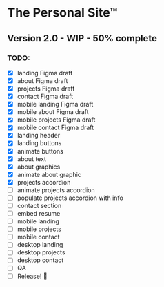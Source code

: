 # The Personal Site™
## Version 2.0 - WIP - 50% complete

### TODO:
- [x] landing Figma draft
- [x] about Figma draft
- [x] projects Figma draft
- [x] contact Figma draft
- [x] mobile landing Figma draft
- [x] mobile about Figma draft
- [x] mobile projects Figma draft
- [x] mobile contact Figma draft
- [x] landing header
- [x] landing buttons
- [x] animate buttons
- [x] about text
- [x] about graphics
- [x] animate about graphic
- [x] projects accordion
- [ ] animate projects accordion
- [ ] populate projects accordion with info
- [ ] contact section
- [ ] embed resume
- [ ] mobile landing
- [ ] mobile projects
- [ ] mobile contact
- [ ] desktop landing
- [ ] desktop projects
- [ ] desktop contact
- [ ] QA
- [ ] Release! 🎉
